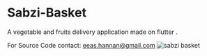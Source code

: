 # Sabzi-Basket
A vegetable and fruits delivery application made on flutter .

For Source Code contact: eeas.hannan@gmail.com
![sabzi basket](https://user-images.githubusercontent.com/89446907/132131003-db5fcdbf-3540-42c7-8ede-59390dcc1e96.png)
